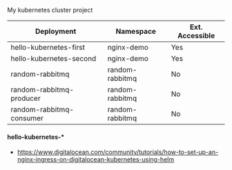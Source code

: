 My kubernetes cluster project


Deployment | Namespace | Ext. Accessible
------------ | ------------- | -------------
hello-kubernetes-first   | nginx-demo      | Yes
hello-kubernetes-second  | nginx-demo      | Yes
random-rabbitmq          | random-rabbitmq | No
random-rabbitmq-producer | random-rabbitmq | No
random-rabbitmq-consumer | random-rabbitmq | No


#### hello-kubernetes-*

* https://www.digitalocean.com/community/tutorials/how-to-set-up-an-nginx-ingress-on-digitalocean-kubernetes-using-helm
